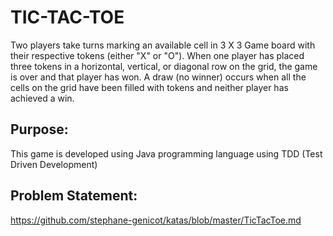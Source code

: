 # TIC-TAC-TOE

   Two players take turns marking an available cell in 3 X 3 Game board with their respective tokens (either "X" or "O"). When one player has placed three tokens in a horizontal, vertical, or diagonal row on the grid, the game is over and that player has won. A draw (no winner) occurs when all the cells on the grid have been filled with tokens and neither player has achieved a win.

## Purpose:

  This game is developed using Java programming language using TDD (Test Driven Development)

## Problem Statement:

https://github.com/stephane-genicot/katas/blob/master/TicTacToe.md